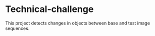 # Technical-challenge
This project detects changes in objects between base and test image sequences.
